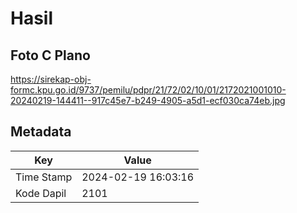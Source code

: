 # Hasil

## Foto C Plano

https://sirekap-obj-formc.kpu.go.id/9737/pemilu/pdpr/21/72/02/10/01/2172021001010-20240219-144411--917c45e7-b249-4905-a5d1-ecf030ca74eb.jpg


## Metadata

| Key        | Value               |
| ---------- | ------------------- |
| Time Stamp | 2024-02-19 16:03:16 |
| Kode Dapil | 2101                |



